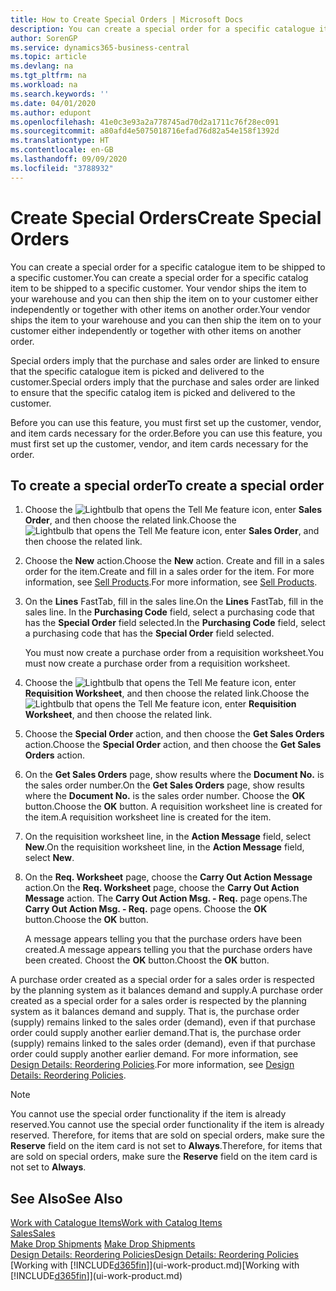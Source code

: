 ```yaml
---
title: How to Create Special Orders | Microsoft Docs
description: You can create a special order for a specific catalogue item to be shipped to a specific customer. Your vendor ships the item to your warehouse and you can then ship the item on to your customer either independently or together with other items on another order.
author: SorenGP
ms.service: dynamics365-business-central
ms.topic: article
ms.devlang: na
ms.tgt_pltfrm: na
ms.workload: na
ms.search.keywords: ''
ms.date: 04/01/2020
ms.author: edupont
ms.openlocfilehash: 41e0c3e93a2a778745ad70d2a1711c76f28ec091
ms.sourcegitcommit: a80afd4e5075018716efad76d82a54e158f1392d
ms.translationtype: HT
ms.contentlocale: en-GB
ms.lasthandoff: 09/09/2020
ms.locfileid: "3788932"
---
```

# <a name="create-special-orders"></a><span data-ttu-id="bda6e-104">Create Special Orders</span><span class="sxs-lookup"><span data-stu-id="bda6e-104">Create Special Orders</span></span>
<span data-ttu-id="bda6e-105">You can create a special order for a specific catalogue item to be shipped to a specific customer.</span><span class="sxs-lookup"><span data-stu-id="bda6e-105">You can create a special order for a specific catalog item to be shipped to a specific customer.</span></span> <span data-ttu-id="bda6e-106">Your vendor ships the item to your warehouse and you can then ship the item on to your customer either independently or together with other items on another order.</span><span class="sxs-lookup"><span data-stu-id="bda6e-106">Your vendor ships the item to your warehouse and you can then ship the item on to your customer either independently or together with other items on another order.</span></span>  

<span data-ttu-id="bda6e-107">Special orders imply that the purchase and sales order are linked to ensure that the specific catalogue item is picked and delivered to the customer.</span><span class="sxs-lookup"><span data-stu-id="bda6e-107">Special orders imply that the purchase and sales order are linked to ensure that the specific catalog item is picked and delivered to the customer.</span></span>  

<span data-ttu-id="bda6e-108">Before you can use this feature, you must first set up the customer, vendor, and item cards necessary for the order.</span><span class="sxs-lookup"><span data-stu-id="bda6e-108">Before you can use this feature, you must first set up the customer, vendor, and item cards necessary for the order.</span></span>  

## <a name="to-create-a-special-order"></a><span data-ttu-id="bda6e-109">To create a special order</span><span class="sxs-lookup"><span data-stu-id="bda6e-109">To create a special order</span></span>  
1.  <span data-ttu-id="bda6e-110">Choose the ![Lightbulb that opens the Tell Me feature](media/ui-search/search_small.png "Tell me what you want to do") icon, enter **Sales Order**, and then choose the related link.</span><span class="sxs-lookup"><span data-stu-id="bda6e-110">Choose the ![Lightbulb that opens the Tell Me feature](media/ui-search/search_small.png "Tell me what you want to do") icon, enter **Sales Order**, and then choose the related link.</span></span>  
2. <span data-ttu-id="bda6e-111">Choose the **New** action.</span><span class="sxs-lookup"><span data-stu-id="bda6e-111">Choose the **New** action.</span></span> <span data-ttu-id="bda6e-112">Create and fill in a  sales order for the item.</span><span class="sxs-lookup"><span data-stu-id="bda6e-112">Create and fill in a  sales order for the item.</span></span> <span data-ttu-id="bda6e-113">For more information, see [Sell Products](sales-how-sell-products.md).</span><span class="sxs-lookup"><span data-stu-id="bda6e-113">For more information, see [Sell Products](sales-how-sell-products.md).</span></span>
3.  <span data-ttu-id="bda6e-114">On the **Lines** FastTab, fill in the sales line.</span><span class="sxs-lookup"><span data-stu-id="bda6e-114">On the **Lines** FastTab, fill in the sales line.</span></span> <span data-ttu-id="bda6e-115">In the **Purchasing Code** field, select a purchasing code that has the **Special Order** field selected.</span><span class="sxs-lookup"><span data-stu-id="bda6e-115">In the **Purchasing Code** field, select a purchasing code that has the **Special Order** field selected.</span></span>

    <span data-ttu-id="bda6e-116">You must now create a purchase order from a requisition worksheet.</span><span class="sxs-lookup"><span data-stu-id="bda6e-116">You must now create a purchase order from a requisition worksheet.</span></span>  
4. <span data-ttu-id="bda6e-117">Choose the ![Lightbulb that opens the Tell Me feature](media/ui-search/search_small.png "Tell me what you want to do") icon, enter **Requisition Worksheet**, and then choose the related link.</span><span class="sxs-lookup"><span data-stu-id="bda6e-117">Choose the ![Lightbulb that opens the Tell Me feature](media/ui-search/search_small.png "Tell me what you want to do") icon, enter **Requisition Worksheet**, and then choose the related link.</span></span>  
5. <span data-ttu-id="bda6e-118">Choose the **Special Order** action, and then choose the **Get Sales Orders** action.</span><span class="sxs-lookup"><span data-stu-id="bda6e-118">Choose the **Special Order** action, and then choose the **Get Sales Orders** action.</span></span>  
6.  <span data-ttu-id="bda6e-119">On the **Get Sales Orders** page, show results where the **Document No.** is the sales order number.</span><span class="sxs-lookup"><span data-stu-id="bda6e-119">On the **Get Sales Orders** page, show results where the **Document No.** is the sales order number.</span></span> <span data-ttu-id="bda6e-120">Choose the **OK** button.</span><span class="sxs-lookup"><span data-stu-id="bda6e-120">Choose the **OK** button.</span></span> <span data-ttu-id="bda6e-121">A requisition worksheet line is created for the item.</span><span class="sxs-lookup"><span data-stu-id="bda6e-121">A requisition worksheet line is created for the item.</span></span>  
7.  <span data-ttu-id="bda6e-122">On the requisition worksheet line, in the **Action Message** field, select **New**.</span><span class="sxs-lookup"><span data-stu-id="bda6e-122">On the requisition worksheet line, in the **Action Message** field, select **New**.</span></span>  
8.  <span data-ttu-id="bda6e-123">On the **Req. Worksheet** page, choose the **Carry Out Action Message** action.</span><span class="sxs-lookup"><span data-stu-id="bda6e-123">On the **Req. Worksheet** page, choose the **Carry Out Action Message** action.</span></span> <span data-ttu-id="bda6e-124">The **Carry Out Action Msg. - Req.** page opens.</span><span class="sxs-lookup"><span data-stu-id="bda6e-124">The **Carry Out Action Msg. - Req.** page opens.</span></span> <span data-ttu-id="bda6e-125">Choose the **OK** button.</span><span class="sxs-lookup"><span data-stu-id="bda6e-125">Choose the **OK** button.</span></span>  

    <span data-ttu-id="bda6e-126">A message appears telling you that the purchase orders have been created.</span><span class="sxs-lookup"><span data-stu-id="bda6e-126">A message appears telling you that the purchase orders have been created.</span></span> <span data-ttu-id="bda6e-127">Choost the **OK** button.</span><span class="sxs-lookup"><span data-stu-id="bda6e-127">Choost the **OK** button.</span></span>  

<span data-ttu-id="bda6e-128">A purchase order created as a special order for a sales order is respected by the planning system as it balances demand and supply.</span><span class="sxs-lookup"><span data-stu-id="bda6e-128">A purchase order created as a special order for a sales order is respected by the planning system as it balances demand and supply.</span></span> <span data-ttu-id="bda6e-129">That is, the purchase order (supply) remains linked to the sales order (demand), even if that purchase order could supply another earlier demand.</span><span class="sxs-lookup"><span data-stu-id="bda6e-129">That is, the purchase order (supply) remains linked to the sales order (demand), even if that purchase order could supply another earlier demand.</span></span> <span data-ttu-id="bda6e-130">For more information, see [Design Details: Reordering Policies](design-details-reservation-order-tracking-and-action-messaging.md).</span><span class="sxs-lookup"><span data-stu-id="bda6e-130">For more information, see [Design Details: Reordering Policies](design-details-reservation-order-tracking-and-action-messaging.md).</span></span>  

> [!NOTE]  
>  <span data-ttu-id="bda6e-131">You cannot use the special order functionality if the item is already reserved.</span><span class="sxs-lookup"><span data-stu-id="bda6e-131">You cannot use the special order functionality if the item is already reserved.</span></span> <span data-ttu-id="bda6e-132">Therefore, for items that are sold on special orders, make sure the **Reserve** field on the item card is not set to **Always**.</span><span class="sxs-lookup"><span data-stu-id="bda6e-132">Therefore, for items that are sold on special orders, make sure the **Reserve** field on the item card is not set to **Always**.</span></span>  

## <a name="see-also"></a><span data-ttu-id="bda6e-133">See Also</span><span class="sxs-lookup"><span data-stu-id="bda6e-133">See Also</span></span>  
[<span data-ttu-id="bda6e-134">Work with Catalogue Items</span><span class="sxs-lookup"><span data-stu-id="bda6e-134">Work with Catalog Items</span></span>](inventory-how-work-nonstock-items.md)  
[<span data-ttu-id="bda6e-135">Sales</span><span class="sxs-lookup"><span data-stu-id="bda6e-135">Sales</span></span>](sales-manage-sales.md)  
<span data-ttu-id="bda6e-136">[Make Drop Shipments](sales-how-drop-shipment.md) </span><span class="sxs-lookup"><span data-stu-id="bda6e-136">[Make Drop Shipments](sales-how-drop-shipment.md) </span></span>  
[<span data-ttu-id="bda6e-137">Design Details: Reordering Policies</span><span class="sxs-lookup"><span data-stu-id="bda6e-137">Design Details: Reordering Policies</span></span>](design-details-reservation-order-tracking-and-action-messaging.md)  
<span data-ttu-id="bda6e-138">[Working with [!INCLUDE[d365fin](includes/d365fin_md.md)]](ui-work-product.md)</span><span class="sxs-lookup"><span data-stu-id="bda6e-138">[Working with [!INCLUDE[d365fin](includes/d365fin_md.md)]](ui-work-product.md)</span></span>
